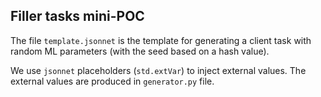 ## Filler tasks mini-POC

The file `template.jsonnet` is the template for generating a client task with random ML parameters (with the seed based
on a hash value).

We use `jsonnet` placeholders (`std.extVar`) to inject external values. The external values are produced in
 `generator.py` file.